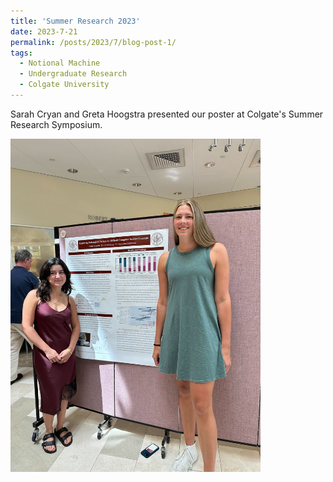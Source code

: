 ```yaml
---
title: 'Summer Research 2023'
date: 2023-7-21
permalink: /posts/2023/7/blog-post-1/
tags:
  - Notional Machine
  - Undergraduate Research
  - Colgate University
---
```


Sarah Cryan and Greta Hoogstra presented our poster at Colgate's Summer Research Symposium.

<img src="/images/summer23.jpg" alt="summer23" width="400"/>